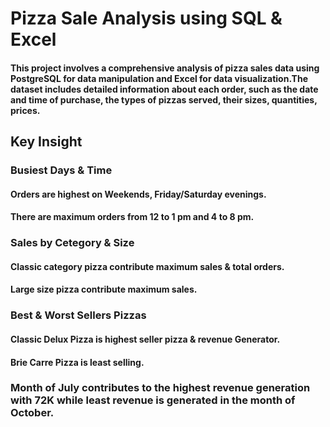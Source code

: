 # Pizza Sale Analysis using SQL & Excel
#### This project involves a comprehensive analysis of pizza sales data using PostgreSQL for data manipulation and Excel for data visualization.The dataset includes detailed information about each order, such as the date and time of purchase, the types of pizzas served, their sizes, quantities, prices.
## Key Insight
### Busiest Days & Time
#### Orders are highest on Weekends, Friday/Saturday evenings.
#### There are maximum orders from 12 to 1 pm and 4 to 8 pm.
### Sales by Cetegory & Size
#### Classic category pizza contribute maximum sales & total orders.
#### Large size pizza contribute maximum sales.
### Best  & Worst Sellers Pizzas
#### Classic Delux Pizza is highest seller pizza & revenue Generator.
#### Brie Carre Pizza is least selling.
### Month of July contributes to the highest revenue generation with 72K while least revenue is generated in the month of October.




